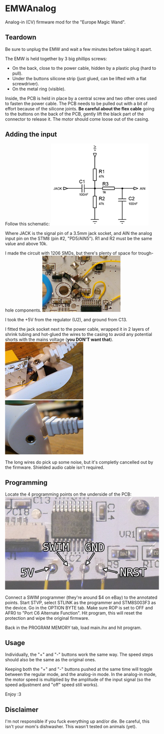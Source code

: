 # EMWAnalog
Analog-in (CV) firmware mod for the "Europe Magic Wand".

## Teardown
Be sure to unplug the EMW and wait a few minutes before taking it apart.

The EMW is held together by 3 big phillips screws:
* On the back, close to the power cable, hidden by a plastic plug (hard to pull).
* Under the buttons silicone strip (just glued, can be lifted with a flat screwdriver).
* On the metal ring (visible).

Inside, the PCB is held in place by a central screw and two other ones used to fasten the power cable.
The PCB needs to be pulled out with a bit of effort because of the silicone joints.
**Be careful about the flex cable** going to the buttons on the back of the PCB, gently lift the black part of the connector to release it.
The motor should come loose out of the casing.

## Adding the input
Follow this schematic:
![Schematic](/schematic.png)

Where JACK is the signal pin of a 3.5mm jack socket, and AIN the analog input pin on the STM8 (pin #2, "PD5/AIN5"). R1 and R2 must be the same value and above 10k.

I made the circuit with 1206 SMDs, but there's plenty of space for trough-hole components.
![Schematic](/smdcircuit.jpg)

I took the +5V from the regulator (U2), and ground from C13.

I fitted the jack socket next to the power cable, wrapped it in 2 layers of shrink tubing and hot-glued the wires to the casing to avoid any potential shorts with the mains voltage (**you DON'T want that**).
![Schematic](/plug.jpg) ![Schematic](/plug2.jpg)

The long wires do pick up some noise, but it's completly cancelled out by the firmware. Shielded audio cable isn't required.

## Programming
Locate the 4 programming points on the underside of the PCB:
![EMW](/pcb.jpg)

Connect a SWIM programmer (they're around $4 on eBay) to the annotated points.
Start STVP, select STLINK as the programmer and STM8S003F3 as the device.
Go in the OPTION BYTE tab. Make sure ROP is set to OFF and AFR0 to "Port C6 Alternate Function". Hit program, this will reset the protection and wipe the original firmware.

Back in the PROGRAM MEMORY tab, load main.ihx and hit program.

## Usage
Individually, the "+" and "-" buttons work the same way.
The speed steps should also be the same as the original ones.

Keeping both the "+" and "-" buttons pushed at the same time will toggle between the regular mode, and the analog-in mode.
In the analog-in mode, the motor speed is multiplied by the amplitude of the input signal (so the speed adjustment and "off" speed still works).

Enjoy :3

## Disclaimer
I'm not responsible if you fuck everything up and/or die. Be careful, this isn't your mom's dishwasher.
This wasn't tested on animals (yet).
